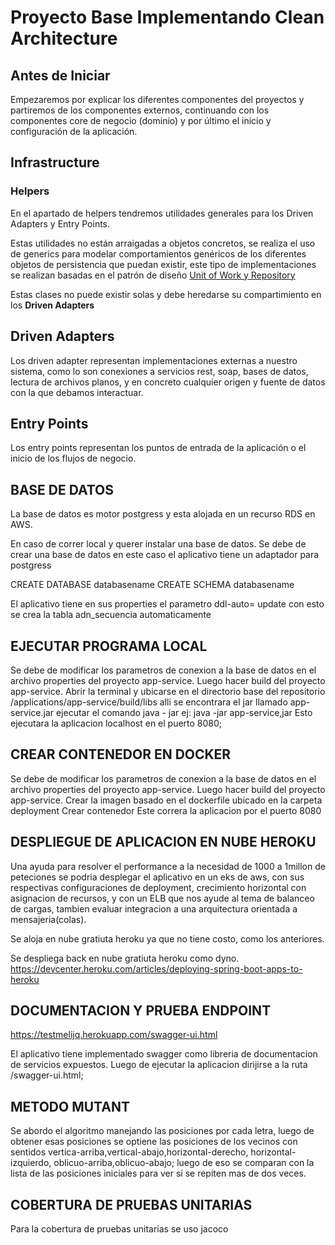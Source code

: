# Proyecto Base Implementando Clean Architecture

## Antes de Iniciar

Empezaremos por explicar los diferentes componentes del proyectos y partiremos de los componentes externos, continuando con los componentes core de negocio (dominio) y por último el inicio y configuración de la aplicación.

## Infrastructure

### Helpers

En el apartado de helpers tendremos utilidades generales para los Driven Adapters y Entry Points.

Estas utilidades no están arraigadas a objetos concretos, se realiza el uso de generics para modelar comportamientos genéricos de los diferentes objetos de persistencia que puedan existir, este tipo de implementaciones se realizan basadas en el patrón de diseño [Unit of Work y Repository](https://medium.com/@krzychukosobudzki/repository-design-pattern-bc490b256006)

Estas clases no puede existir solas y debe heredarse su compartimiento en los **Driven Adapters**

## Driven Adapters

Los driven adapter representan implementaciones externas a nuestro sistema, como lo son conexiones a servicios rest, soap, bases de datos, lectura de archivos planos, y en concreto cualquier origen y fuente de datos con la que debamos interactuar.

## Entry Points

Los entry points representan los puntos de entrada de la aplicación o el inicio de los flujos de negocio.

## BASE DE DATOS

La base de datos es motor postgress y esta alojada en un recurso RDS en AWS.

En caso de correr local y querer instalar una base de datos.
Se debe de crear una base de datos en este caso el aplicativo tiene un adaptador para postgress

CREATE DATABASE databasename
CREATE SCHEMA databasename

El aplicativo tiene en sus properties el parametro ddl-auto= update con esto se crea la tabla adn_secuencia automaticamente

## EJECUTAR PROGRAMA LOCAL

Se debe de modificar los parametros de conexion a la base de datos en el archivo properties del proyecto app-service.
Luego hacer build del proyecto app-service.
Abrir la terminal y ubicarse en el directorio base del repositorio /applications/app-service/build/libs alli se encontrara el jar llamado app-service.jar ejecutar el comando java - jar
ej: java -jar app-service,jar
Esto ejecutara la aplicacion localhost en el puerto 8080;

## CREAR CONTENEDOR EN DOCKER

Se debe de modificar los parametros de conexion a la base de datos en el archivo properties del proyecto app-service.
Luego hacer build del proyecto app-service.
Crear la imagen basado en el dockerfile ubicado en la carpeta deployment
Crear contenedor
Este correra la aplicacion por el puerto 8080

## DESPLIEGUE DE APLICACION EN NUBE HEROKU


Una ayuda para resolver el performance a la necesidad de 1000 a 1millon de peteciones
se podria desplegar el aplicativo en un eks de aws, con sus respectivas configuraciones de deployment,
crecimiento horizontal con asignacion de recursos, y con un ELB que nos ayude al tema de balanceo de cargas, tambien
evaluar integracion a una arquitectura orientada a mensajeria(colas).

Se aloja en nube gratiuta heroku ya que no tiene costo, como los anteriores.

Se despliega back en nube gratiuta heroku como dyno.
https://devcenter.heroku.com/articles/deploying-spring-boot-apps-to-heroku

## DOCUMENTACION Y PRUEBA ENDPOINT

https://testmelijq.herokuapp.com/swagger-ui.html

El aplicativo tiene implementado swagger como libreria de documentacion de servicios expuestos.
Luego de ejecutar la aplicacion dirijirse a la ruta /swagger-ui.html;

## METODO MUTANT

Se abordo el algoritmo manejando las posiciones por cada letra, luego de obtener esas posiciones se optiene las posiciones de los vecinos con sentidos vertica-arriba,vertical-abajo,horizontal-derecho, horizontal-izquierdo, oblicuo-arriba,oblicuo-abajo; luego de eso se comparan con la lista de las posiciones iniciales para ver si se repiten mas de dos veces.

## COBERTURA DE PRUEBAS UNITARIAS

Para la cobertura de pruebas unitarias se uso jacoco
